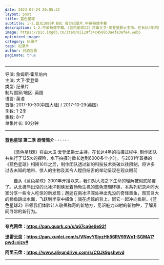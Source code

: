 ```yaml
---
date: 2023-07-24 20:05:32
layout: post
title: 蓝色星球
subtitle: 1-2.蓝光1080P.BBC 高分纪录片.中英特效字幕
description: 1-2.中英特效字幕。《蓝色星球II》将由大卫·爱登堡爵士主持。在长达4年的拍摄过程中, 制作团队共执行了125次的探险，水下拍摄时数长达到6000多个小时。与2001年首播的《藍色星球》相隔16年之后，制作团队透过新的科技技术突破以往限制，将许多过去未知的地带、惊人的生物及其令人瞠目结舌的举动呈现在观众眼前...
image: https://pic.imgdb.cn/item/65129f34c458853aefe3afe4.webp
optimized_image: 
category: 纪录片
tags: 纪录片
author: 对酒当歌
paginate: true
---
```


---

导演: 詹姆斯·霍尼伯内  
主演: 大卫·爱登堡  
类型: 纪录片  
制片国家/地区: 英国  
语言: 英语  
首播: 2017-10-30(中国大陆) / 2017-10-29(英国)  
季数: 1-2季  
集数: 8+7  
单集片长: 60分钟  

---

#### 蓝色星球 第二季 剧情简介 · · · · · ·

　　《蓝色星球II》将由大卫·爱登堡爵士主持。在长达4年的拍摄过程中, 制作团队共执行了125次的探险，水下拍摄时数长达到6000多个小时。与2001年首播的《藍色星球》相隔16年之后，制作团队透过新的科技技术突破以往限制，将许多过去未知的地带、惊人的生物及其令人瞠目结舌的举动呈现在观众眼前

　　自从《蓝色星球》2001年开播以来，我们对大海之下生命的理解被彻底颠覆了。从北极熊出没的北冰洋到焕发着勃勃生机的蓝色珊瑚环礁，本系列纪录片同大家分享一些令人吃惊的新发现；邂逅在南冰洋深处神出鬼没的奇怪章鱼，观赏巨大的鲹鱼跳出水面，飞跃到半空中捕鱼；骑在虎鲸的背上，同它一起冲向鱼群。《蓝色星球2》带领我们体验让人敬畏称奇的新地方，见识魅力四射的新物种，了解非同寻常的新行为。

---

**夸克网盘：<https://pan.quark.cn/s/a67ca6e9e92f>**

**迅雷云盘：<https://pan.xunlei.com/s/VNovYSjyzHh56RV95Wx1-SGMA1?pwd=sizv#>**

**阿里云盘：<https://www.aliyundrive.com/s/CQJk9gshwvd>**

---
